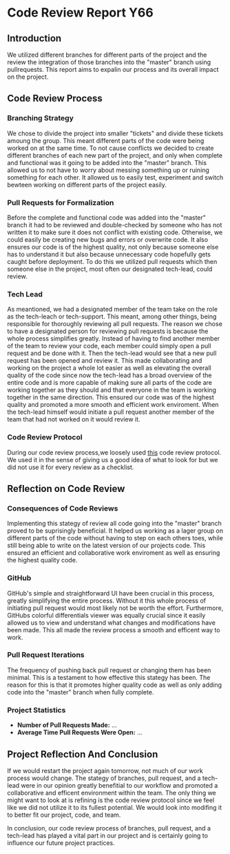 # Code Review Report Y66

## Introduction

We utilized different branches for different parts of the project and the review the integration of those branches into the "master" branch using pullrequests. This report aims to expalin our process and its overall impact on the project.

## Code Review Process


### Branching Strategy

We chose to divide the project into smaller "tickets" and divide these tickets amoung the group. This meant different parts of the code were being worked on at the same time. To not cause conflicts we decided to create different branches of each new part of the project, and only when complete and functional was it going to be added into the "master" branch. This allowed us to not have to worry about messing something up or ruining something for each other. It allowed us to easily test, experiment and switch bewteen working on different parts of the project easily.

### Pull Requests for Formalization

Before the complete and functional code was added into the "master" branch it had to be reviewed and double-checked by someone who has not written it to make sure it does not conflict with existing code. Otherwise, we could easily be creating new bugs and errors or overwrite code. It also ensures our code is of the highest quality, not only because someone else has to understand it but also because unnecessary code hopefully gets caught before deployment. To do this we utilized pull requests which then someone else in the project, most often our designated tech-lead, could review.

### Tech Lead 

As meantioned, we had a designated member of the team take on the role as the tech-leach or tech-support. This meant, among other things, being responsible for thoroughly reviewing all pull requests. The reason we chose to have a designated person for reviewing pull requests is because the whole process simplifies greatly. Instead of having to find another member of the team to review your code, each member could simply open a pull request and be done with it. Then the tech-lead would see that a new pull request has been opened and review it. This made collaborating and working on the project a whole lot easier as well as elevating the overall quality of the code since now the tech-lead has a broad overview of the entire code and is more capable of making sure all parts of the code are working together as they should and that everyone in the team is working together in the same direction. This ensured our code was of the highest quality and promoted a more smooth and efficient work enviroment. When the tech-lead himself would initiate a pull request another member of the team that had not worked on it would review it.

### Code Review Protocol

During our code review process,we loosely used [this](https://github.com/IOOPM-UU/ioopm15/blob/master/extramaterial/kodgranskningsprotokoll.pdf) code review protocol. We used it in the sense of giving us a good idea of what to look for but we did not use it for every review as a checklist.

## Reflection on Code Review

### Consequences of Code Reviews

Implementing this stategy of review all code going into the "master" branch proved to be suprisingly beneficial. It helped us working as a lager group on different parts of the code without having to step on each others toes, while still being able to write on the latest version of our projects code. This ensured an efficient and collaborative work enviroment as well as ensuring the highest quality code.

### GitHub

GitHub's simple and straightforward UI have been crucial in this process, greatly simplifying the entire process. Without it this whole process of initiating pull request would most likely not be worth the effort. Furthermore, GitHubs colorful differentials viewer was equally crucial since it easily allowed us to view and understand what changes and modifications have been made. This all made the review process a smooth and efficent way to work.

### Pull Request Iterations

The frequency of pushing back pull request or changing them has been minimal. This is a testament to how effective this stategy has been. The reason for this is that it promotes higher quality code as well as only adding code into the "master" branch when fully complete.

### Project Statistics

<!-- FIXME -->
- **Number of Pull Requests Made:** ...
- **Average Time Pull Requests Were Open:** ...

## Project Reflection And Conclusion

If we would restart the project again tomorrow, not much of our work process would change. The stategy of branches, pull request, and a tech-lead were in our opinion greatly benefitial to our workflow and promoted a collaborative and efficent environment within the team. The only thing we might want to look at is refining is the code review protocol since we feel like we did not utilize it to its fullest potential. We would look into modifing it to better fit our project, code, and team.

In conclusion, our code review process of branches, pull request, and a tech-lead has played a vital part in our project and is certainly going to influence our future project practices.

